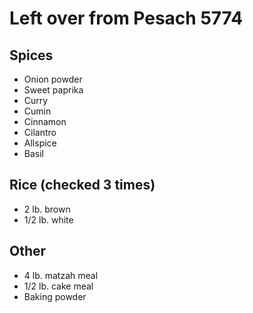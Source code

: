 # Left over from Pesach 5774

## Spices
* Onion powder
* Sweet paprika
* Curry
* Cumin
* Cinnamon
* Cilantro
* Allspice
* Basil

## Rice (checked 3 times)
* 2 lb. brown
* 1/2 lb. white

## Other
* 4 lb. matzah meal
* 1/2 lb. cake meal
* Baking powder
